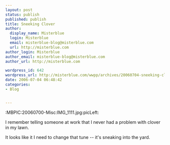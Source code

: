 ```yaml
---
layout: post
status: publish
published: publish
title: Sneeking Clover
author:
  display_name: Misterblue
  login: Misterblue
  email: misterblue-blog@misterblue.com
  url: http://misterblue.com
author_login: Misterblue
author_email: misterblue-blog@misterblue.com
author_url: http://misterblue.com

wordpress_id: 642
wordpress_url: http://misterblue.com/wwpp/archives/20060704-sneeking-clover
date: 2006-07-04 06:48:42
categories:
- Blog


---
```

:MBPIC:20060700-Misc:IMG_1111.jpg:picLeft:

I remember telling someone at work that I never had a problem with clover in my lawn.

It looks like it I need to change  that tune -- it's sneaking into the yard.
